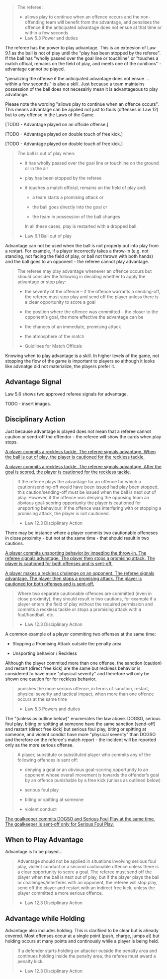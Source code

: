 > The referee:
> 
> - allows play to continue when an offence occurs and the non-offending team will benefit from the advantage, and penalises the offence if the anticipated advantage does not ensue at that time or within a few seconds
> - Law 5.3 Power and duties

The referee has the power to play advantage. This is an extnesion of Law 9.1 as the ball is not of play until the "play has been stopped by the referee". If the ball has "wholly passed over the goal line or touchline" or "touches a match offical, remains on the field of play, and meets one of the conitions" - advantage cannot be played.

"penalizing the offense if the anticipated advantage does not ensue ... within a few seconds." is also a skill. Just because a team maintains possession of the ball does not necesairly mean it is advantageous to play advatange.

Please note the wording "allows play to continue when an offence occurs". This means advantage can be applied not just to fouls (offenses in Law 12) but to any offense in the Laws of the Game. 

[TODO - Advantage played on an offside offense.]

[TODO - Advantage played on double touch of free kick.]

[TODO - Advantage played on double touch of free kick.]

> The ball is out of play when:
> 
> - it has wholly passed over the goal line or touchline on the ground or in the air
> 
> - play has been stopped by the referee
> 
> - it touches a match official, remains on the field of play and:
>   
>   - a team starts a promising attack or
>   
>   - the ball goes directly into the goal or
>   
>   - the team in possession of the ball changes
> 
>       In all these cases, play is restarted with a dropped ball.
> 
> - Law 9.1 Ball out of play

Advantage can not be used when the ball is not properly put into play from a restart. For example, if a player incorrectly takes a throw-in (e.g. not standing, not facing the field of play, or ball not thrown with both hands) and the ball goes to an opponent - the referee cannot play advantage.

> The referee may play advantage whenever an offence occurs but should consider the following in deciding whether to apply the advantage or stop play:
> 
> - the severity of the offence – if the offence warrants a sending-off, the referee must stop play and send off the player unless there is a clear opportunity to score a goal
> 
> - the position where the offence was committed – the closer to the opponent’s goal, the more effective the advantage can be
> 
> - the chances of an immediate, promising attack
> 
> - the atmosphere of the match
> 
> - Guidlines for Match Officals

Knowing when to play advantage is a skill. In higher levels of the game, not stopping the flow of the game is important to players so although it looks like advnatge did not materialize, the players prefer it. 

## Advantage Signal

Law 5.6 shows two approved referee signals for advantage. 

TODO - insert images.

## Disciplinary Action

Just because advantage is played does not mean that a referee cannot caution or send-off the offendor - the referee will show the cards when play stops. 

[A player commits a reckless tackle. The referee signals advantage. When the ball is out of play, the player is cautioned for the reckless tackle.](https://youtu.be/eFxYX4x1za0?t=790)

[A player commits a reckless tackle. The referee signals advantage. After the goal is scored, the player is cautioned for the reckless tackle.](https://youtu.be/BbcPFAvyIZU)

> If the referee plays the advantage for an offence for which a caution/sending-off would have been issued had play been stopped, this caution/sending-off must be issued when the ball is next out of play. However, if the offence was denying the opposing team an obvious goal-scoring opportunity the player is cautioned for unsporting behaviour; if the offence was interfering with or stopping a promising attack, the player is not cautioned.
> 
> - Law 12.3 Disciplinary Action

There may be instance where a player commits two cautionable offeneses in close proximity - but not at the same time - that should result in two cautions.

[A player commits unsporting behavior by impeding the throw-in. The referee signals advantage. The player then stops a promising attack. The player is cautioned for both offenses and is sent-off.](https://www.youtube.com/watch?v=VpEhnyG_WWc)

[A player makes a reckless chalenge on an opponent. The referee signals advantage. The player then stops a promising attack. The player is cautioned for both offenses and is sent-off.](https://youtu.be/P1jELHaraJs)

> Where two separate cautionable offences are committed (even in close proximity), they should result in two cautions, for example if a player enters the field of play without the required permission and commits a reckless tackle or stops a promising attack with a foul/handball, etc.
> 
> - Law 12.3 Disciplinary Action

A common example of a player commiting two offenses at the same time:

- Stopping a Promising Attack outside the penalty area

- Unsporting behavior / Reckless

Although the player commited more than one offense, the sanction (caution) and restart (direct free kick) are the same but reckless behavior is considered to have more "physical severity" and therefore will only be shown one caution for for reckless behavior.

> punishes the more serious offence, in terms of sanction, restart, physical severity and tactical impact, when more than one offence occurs at the same time
> 
> - Law 5.3 Powers and duties

The "(unless as outline below)" enumerates the law above.  DOGSO, serious foul play, biting or spitting at someone have the same sanction (send-off) and restart (direct free kick) but serious foul play, biting or spitting at someone, and violent condict have more "physical severity" than DOGSO and therefore on the referee's match report - the incident will be reported only as the more serious offense.

> A player, substitute or substituted player who commits any of the following offences is sent off:
> 
> - denying a goal or an obvious goal-scoring opportunity to an opponent whose overall movement is towards the offender’s goal by an offence punishable by a free kick (unless as outlined below)
> 
> - serious foul play
> 
> - biting or spitting at someone
> 
> - violent conduct

[The goalkeeper commits DOGSO and Serious Foul Play at the same time. The goalkeeper is sent-off only for Serious Foul Play.](https://youtu.be/dmZcFRB-1wo?t=121)

## When to Play Advantage

Advantage is to be played...

> Advantage should not be applied in situations involving serious foul play, violent conduct or a second cautionable offence unless there is a clear opportunity to score a goal. The referee must send off the player when the ball is next out of play, but if the player plays the ball or challenges/interferes with an opponent, the referee will stop play, send off the player and restart with an indirect free kick, unless the player committed a more serious offence.
> 
> - Law 12.3 Disciplinary Action

## Advantage while Holding

Advantage also includes holding. This is clarifiied to be clear but is already covered. Most offenses occur at a single point (push, charge, jumps at) but holding occurs at many points and continously while a player is being held.

> If a defender starts holding an attacker outside the penalty area and continues holding inside the penalty area, the referee must award a penalty kick.
> 
> - Law 12.3 Disciplinary Action

